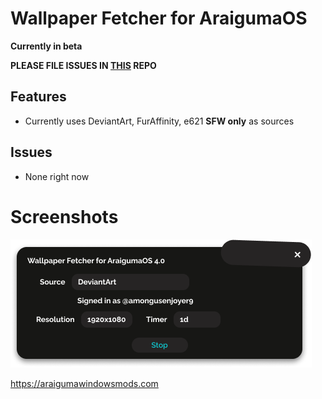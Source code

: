 # Wallpaper Fetcher for AraigumaOS
**Currently in beta**

**PLEASE FILE ISSUES IN [THIS](https://github.com/FigmaObsession/araigumaos) REPO**

## Features
- Currently uses DeviantArt, FurAffinity, e621 **SFW only** as sources

## Issues
- None right now

# Screenshots

![Screenshot](screenshotEN.png)

https://araigumawindowsmods.com